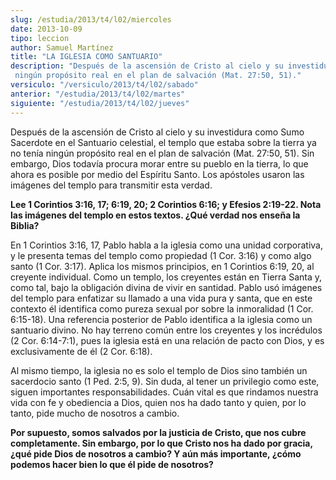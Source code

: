 ```yaml
---
slug: /estudia/2013/t4/l02/miercoles
date: 2013-10-09
tipo: leccion
author: Samuel Martínez
title: "LA IGLESIA COMO SANTUARIO"
description: "Después de la ascensión de Cristo al cielo y su investidura como Sumo Sacerdote en el Santuario celestial, el templo que estaba sobre la tierra ya no tenía ningún propósito real en el plan de salvación (Mat. 27:50, 51)."
versiculo: "/versiculo/2013/t4/l02/sabado"
anterior: "/estudia/2013/t4/l02/martes"
siguiente: "/estudia/2013/t4/l02/jueves"
---
```


Después de la ascensión de Cristo al cielo y su investidura como Sumo Sacerdote en el Santuario celestial, el templo que estaba sobre la tierra ya no tenía ningún propósito real en el plan de salvación (Mat. 27:50, 51). Sin embargo, Dios todavía procura morar entre su pueblo en la tierra, lo que ahora es posible por medio del Espíritu Santo. Los apóstoles usaron las imágenes del templo para transmitir esta verdad.

**Lee 1 Corintios 3:16, 17; 6:19, 20; 2 Corintios 6:16; y Efesios 2:19-22. Nota las imágenes del templo en estos textos. ¿Qué verdad nos enseña la Biblia?**

En 1 Corintios 3:16, 17, Pablo habla a la iglesia como una unidad corporativa, y le presenta temas del templo como propiedad (1 Cor. 3:16) y como algo santo (1 Cor. 3:17). Aplica los mismos principios, en 1 Corintios 6:19, 20, al creyente individual. Como un templo, los creyentes están en Tierra Santa y, como tal, bajo la obligación divina de vivir en santidad. Pablo usó imágenes del templo para enfatizar su llamado a una vida pura y santa, que en este contexto él identifica como pureza sexual por sobre la inmoralidad (1 Cor. 6:15-18). Una referencia posterior de Pablo identifica a la iglesia como un santuario divino. No hay terreno común entre los creyentes y los incrédulos (2 Cor. 6:14-7:1), pues la iglesia está en una relación de pacto con Dios, y es exclusivamente de él (2 Cor. 6:18).

Al mismo tiempo, la iglesia no es solo el templo de Dios sino también un sacerdocio santo (1 Ped. 2:5, 9). Sin duda, al tener un privilegio como este, siguen importantes responsabilidades. Cuán vital es que rindamos nuestra vida con fe y obediencia a Dios, quien nos ha dado tanto y quien, por lo tanto, pide mucho de nosotros a cambio.

**Por supuesto, somos salvados por la justicia de Cristo, que nos cubre completamente. Sin embargo, por lo que Cristo nos ha dado por gracia, ¿qué pide Dios de nosotros a cambio? Y aún más importante, ¿cómo podemos hacer bien lo que él pide de nosotros?**
